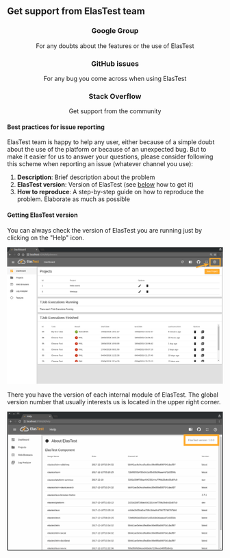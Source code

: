 <div class="range range-xs-left">
<div class="cell-xs-10 cell-lg-6 text-md-left inset-md-right-80 cell-lg-push-1 offset-top-50 offset-lg-top-0">
<h2 id="content" class="h1">Get support from ElasTest team</h2>
<div class="offset-top-30 offset-md-top-30">
</div>
</div>
</div>

<div class="range range-xs-center support" style="text-align: center; margin-top: 0">
    <div class="cell-xs-10 cell-sm-6 cell-md-4 offset-top-50"><a href="https://groups.google.com/forum/#!forum/elastest-users" target="_blank" class="btn btn-primary btn-anis-effect btn-circle"><span class="icon mdi mdi-email"></span></a>
        <h3 class="h4 text-bold">Google Group</h3>
        <p class="inset-sm-left-15 inset-sm-right-15">For any doubts about the features or the use of ElasTest</p>
    </div>
    <div class="cell-xs-10 cell-sm-6 cell-md-4 offset-top-50"><a href="https://github.com/elastest/elastest/issues" target="_blank" class="btn btn-primary btn-anis-effect btn-circle"><span class="icon fa fa-github"></span></a>
        <h3 class="h4 text-bold">GitHub issues</h3>
        <p class="inset-sm-left-15 inset-sm-right-15">For any bug you come across when using ElasTest</p>
    </div>
    <div class="cell-xs-10 cell-sm-6 cell-md-4 offset-top-50"><a href="https://stackoverflow.com/questions/tagged/elastest" target="_blank" class="btn btn-primary btn-anis-effect btn-circle"><span class="icon fa fa-stack-overflow"></span></a>
        <h3 class="h4 text-bold">Stack Overflow</h3>
        <p class="inset-sm-left-15 inset-sm-right-15">Get support from the community</p>
    </div>
</div>

<h4 class="holder-subtitle link-top">Best practices for issue reporting</h4>

ElasTest team is happy to help any user, either because of a simple doubt about the use of the platform or because of an unexpected bug. But to make it easier for us to answer your questions, please consider following this scheme when reporting an issue (whatever channel you use):

1. **Description**: Brief description about the problem
2. **ElasTest version**: Version of ElasTest (see [below](#elastest-version) how to get it)
3. **How to reproduce**: A step-by-step guide on how to reproduce the problem. Elaborate as much as possible

<h4 class="holder-subtitle link-top" id="elastest-version">Getting ElasTest version</h4>

You can always check the version of ElasTest you are running just by clicking on the "Help" icon.

<div class="docs-gallery inline-block">
    <a data-fancybox="gallery-1" href="/docs/images/elastest_help.png"><img class="img-responsive img-wellcome" src="/docs/images/elastest_help.png"/></a>
</div>

There you have the version of each internal module of ElasTest. The global version number that usually interests us is located in the upper right corner.

<div class="docs-gallery inline-block">
    <a data-fancybox="gallery-1" href="/docs/images/elastest_version.png"><img class="img-responsive img-wellcome" src="/docs/images/elastest_version.png"/></a>
</div>

<script src="//code.jquery.com/jquery-3.2.1.min.js"></script>
<link rel="stylesheet" href="https://cdnjs.cloudflare.com/ajax/libs/fancybox/3.2.5/jquery.fancybox.min.css" />
<script src="https://cdnjs.cloudflare.com/ajax/libs/fancybox/3.2.5/jquery.fancybox.min.js"></script>

<script>
var galleries = $('div.docs-gallery');
for (var i = 1; i <= galleries.length; i++) {
    $().fancybox({
    selector : '[data-fancybox="gallery-' + i + '"]',
    infobar : true,
    arrows : false,
    loop: true,
    protect: true,
    transitionEffect: 'slide',
    buttons : [
        'close'
    ],
    clickOutside : 'close',
    clickSlide   : 'close',
  });
}
</script>